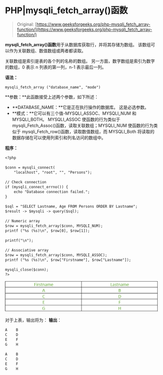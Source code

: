 # PHP|mysqli_fetch_array()函数

> Original: [https://www.geeksforgeeks.org/php-mysqli_fetch_array-function/](https://www.geeksforgeeks.org/php-mysqli_fetch_array-function/)

**mysqli_fetch_array()函数**用于从数据库获取行，并将其存储为数组。 该数组可以作为关联数组、数值数组或两者都读取。

关联数组是索引是表的各个列的名称的数组。 另一方面，数字数组是索引为数字的数组，0 表示 n 列表的第一列，n-1 表示最后一列。

**语法：**

```
mysqli_fetch_array ("database_name", "mode")

```

**参数：**此函数接受上述两个参数，如下所述：

*   **DATABASE_NAME：**它是正在执行操作的数据库。 这是必选参数。
*   **模式：**它可以有三个值-MYSQLI_ASSOC、MYSQLI_NUM 和 MYSQLI_BOTH。 MYSQLI_ASSOC 使函数的行为类似于 mysqli_Fetch_Assoc()函数，读取关联数组；MYSQLI_NUM 使函数的行为类似于 mysqli_Fetch_row()函数，读取数值数组，而 MYSQLI_Both 将读取的数据存储在可以使用列索引和列名访问的数组中。

**程序：**

```
<?php

$conn = mysqli_connect(
    "localhost", "root", "", "Persons"); 

// Check connection 
if (mysqli_connect_errno()) { 
    echo "Database connection failed."; 
} 

$sql = "SELECT Lastname, Age FROM Persons ORDER BY Lastname";
$result -> $mysqli -> query($sql);

// Numeric array
$row = mysqli_fetch_array($conn, MYSQLI_NUM);
printf ("%s (%s)\n", $row[0], $row[1]);

printf("\n");

// Associative array
$row = mysqli_fetch_array($conn, MYSQLI_ASSOC);
printf ("%s (%s)\n", $row["Firstname"], $row["Lastname"]);

mysqli_close($conn);
?>
```

![](img/254dd351be7273345b5cb73a0f0a8192.png)

对于上表，输出将为：
**输出**：

```
A    B
C    D
E    F
G    H

A    B
C    D
E    F
G    H

```